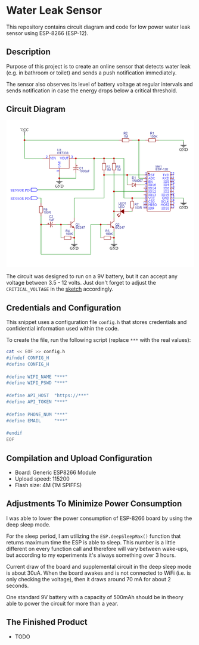 # Water Leak Sensor

This repository contains circuit diagram and code for low power water leak sensor using
ESP-8266 (ESP-12).

## Description

Purpose of this project is to create an online sensor that detects water leak (e.g. in 
bathroom or toilet) and sends a push notification immediately.

The sensor also observes its level of battery voltage at regular intervals and sends
notification in case the energy drops below a critical threshold.

## Circuit Diagram

![](circuit_diagram/image.png)

The circuit was designed to run on a 9V battery, but it can accept any voltage between
3.5 - 12 volts. Just don't forget to adjust the `CRITICAL_VOLTAGE` in the
[sketch](./water_leak_sensor.ino) accordingly.

## Credentials and Configuration

This snippet uses a configuration file `config.h` that stores credentials and confidential
information used within the code.

To create the file, run the following script (replace `***` with the real values):

```bash
cat << EOF >> config.h
#ifndef CONFIG_H
#define CONFIG_H

#define WIFI_NAME "***"
#define WIFI_PSWD "***"

#define API_HOST  "https://***"
#define API_TOKEN "***"

#define PHONE_NUM "***"
#define EMAIL     "***"

#endif
EOF
```

## Compilation and Upload Configuration

* Board: Generic ESP8266 Module
* Upload speed: 115200
* Flash size: 4M (1M SPIFFS)

## Adjustments To Minimize Power Consumption

I was able to lower the power consumption of ESP-8266 board by using the deep sleep mode.

For the sleep period, I am utilizing the `ESP.deepSleepMax()` function that returns maximum
time the ESP is able to sleep. This number is a little different on every function call and
therefore will vary between wake-ups, but according to my experiments it's always something
over 3 hours.

Current draw of the board and supplemental circuit in the deep sleep mode is about 30uA.
When the board awakes and is not connected to WiFi (i.e. is only checking the voltage), then
it draws around 70 mA for about 2 seconds.

One standard 9V battery with a capacity of 500mAh should be in theory able to power the
circuit for more than a year.

## The Finished Product

* TODO